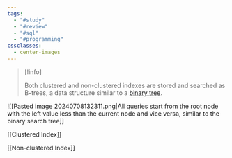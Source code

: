 ```yaml
---
tags:
  - "#study"
  - "#review"
  - "#sql"
  - "#programming"
cssclasses:
  - center-images
---
```

> [!info]
> 
> Both clustered and non-clustered indexes are stored and searched as B-trees, a data structure similar to a [binary tree](https://en.wikipedia.org/wiki/Binary_tree).


![[Pasted image 20240708132311.png|All queries start from the root node with the left value less than the current node and vice versa, similar to the binary search tree]]


[[Clustered Index]]

[[Non-clustered Index]]

